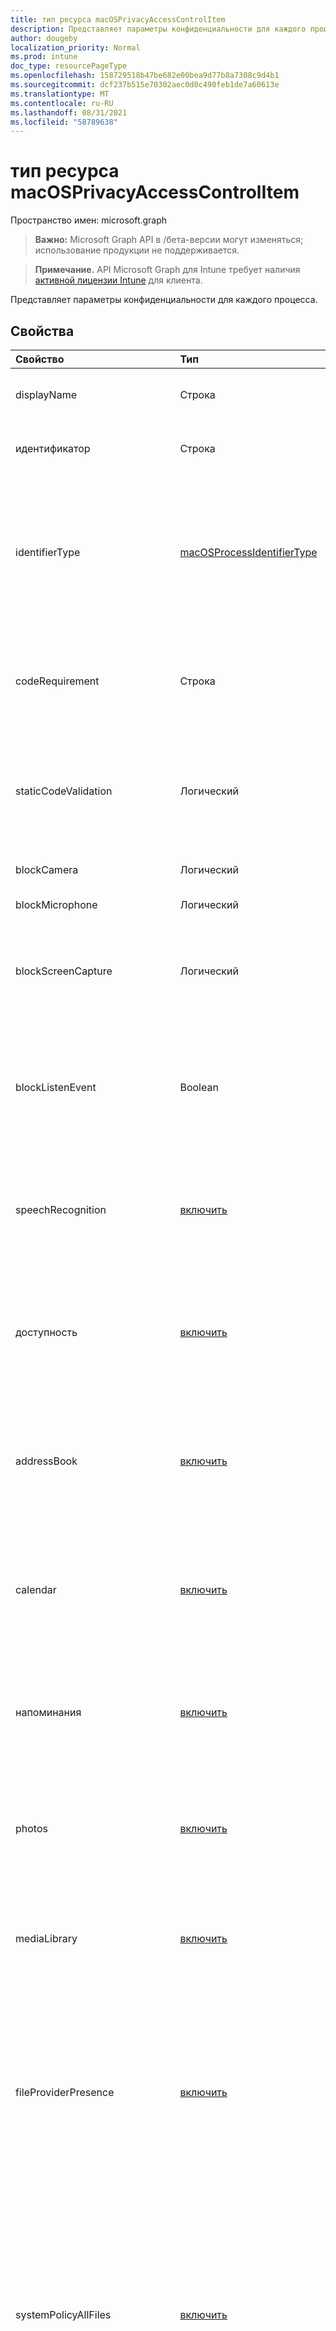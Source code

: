 ```yaml
---
title: тип ресурса macOSPrivacyAccessControlItem
description: Представляет параметры конфиденциальности для каждого процесса.
author: dougeby
localization_priority: Normal
ms.prod: intune
doc_type: resourcePageType
ms.openlocfilehash: 158729518b47be682e00bea9d77b8a7308c9d4b1
ms.sourcegitcommit: dcf237b515e70302aec0d0c490feb1de7a60613e
ms.translationtype: MT
ms.contentlocale: ru-RU
ms.lasthandoff: 08/31/2021
ms.locfileid: "58789638"
---
```

# <a name="macosprivacyaccesscontrolitem-resource-type"></a>тип ресурса macOSPrivacyAccessControlItem

Пространство имен: microsoft.graph

> **Важно:** Microsoft Graph API в /бета-версии могут изменяться; использование продукции не поддерживается.

> **Примечание.** API Microsoft Graph для Intune требует наличия [активной лицензии Intune](https://go.microsoft.com/fwlink/?linkid=839381) для клиента.

Представляет параметры конфиденциальности для каждого процесса.

## <a name="properties"></a>Свойства
|Свойство|Тип|Описание|
|:---|:---|:---|
|displayName|Строка|Отображение имени приложения, процесса или исполняемого.|
|идентификатор|Строка|ID пакета или путь приложения, процесса или исполняемого.|
|identifierType|[macOSProcessIdentifierType](../resources/intune-deviceconfig-macosprocessidentifiertype.md)|Для идентификации приложения используется идентификация пакета. Путь используется для определения процесса или выполнения. Возможные значения: `bundleID`, `path`.|
|codeRequirement|Строка|Введите требование кода, которое можно получить с командой "codeign -display-r-" в приложении Терминал. Включай все после '=>'.|
|staticCodeValidation|Логический|Статически проверяет требование кода. Используйте этот параметр, если процесс недействителен для динамической подписи кода.|
|blockCamera|Логический|Блокировка доступа к приложению камеры.|
|blockMicrophone|Логический|Блокировка доступа к микрофону.|
|blockScreenCapture|Логический|Блокировка приложения от захвата содержимого дисплея системы. Требуется macOS 10.15 или более поздней.|
|blockListenEvent|Boolean|Блокирование приложения или процесса прослушивания событий с устройств ввода, таких как мышь, клавиатура и трекпад. Требуется macOS 10.15 или более поздней.|
|speechRecognition|[включить](../resources/intune-shared-enablement.md)|Разрешить или заблокировать доступ к объекту распознавания речи системы. Возможные значения: `notConfigured`, `enabled`, `disabled`.|
|доступность|[включить](../resources/intune-shared-enablement.md)|Разрешить приложению или процессу управлять Mac с помощью подсистемы доступности. Возможные значения: `notConfigured`, `enabled`, `disabled`.|
|addressBook|[включить](../resources/intune-shared-enablement.md)|Разрешить или заблокировать доступ к контактной информации, управляемой контактами. Возможные значения: `notConfigured`, `enabled`, `disabled`.|
|calendar|[включить](../resources/intune-shared-enablement.md)|Разрешить или заблокировать доступ к сведениям о событиях, управляемых Calendar. Возможные значения: `notConfigured`, `enabled`, `disabled`.|
|напоминания|[включить](../resources/intune-shared-enablement.md)|Разрешить или заблокировать доступ к сведениям, управляемым reminders. Возможные значения: `notConfigured`, `enabled`, `disabled`.|
|photos|[включить](../resources/intune-shared-enablement.md)|Разрешить или заблокировать доступ к изображениям, управляемым Фото. Возможные значения: `notConfigured`, `enabled`, `disabled`.|
|mediaLibrary|[включить](../resources/intune-shared-enablement.md)|Разрешить или заблокировать доступ к музыке и медиатеке. Возможные значения: `notConfigured`, `enabled`, `disabled`.|
|fileProviderPresence|[включить](../resources/intune-shared-enablement.md)|Разрешить приложению или процессу доступ к файлам, управляемым расширением поставщика файлов другого приложения. Требуется macOS 10.15 или более поздней. . Возможные значения: `notConfigured`, `enabled`, `disabled`.|
|systemPolicyAllFiles|[включить](../resources/intune-shared-enablement.md)|Управление доступом ко всем защищенным файлам на устройстве. Файлы могут быть в таких местах, как электронная почта, сообщения, приложения и параметры администрирования. Применяйте этот параметр с осторожностью. Возможные значения: `notConfigured`, `enabled`, `disabled`.|
|systemPolicySystemAdminFiles|[включить](../resources/intune-shared-enablement.md)|Разрешить приложению или процессу доступ к файлам, используемым при администрировании системы. Возможные значения: `notConfigured`, `enabled`, `disabled`.|
|systemPolicyDesktopFolder|[включить](../resources/intune-shared-enablement.md)|Разрешить или заблокировать доступ к папке Desktop. Возможные значения: `notConfigured`, `enabled`, `disabled`.|
|systemPolicyDocumentsFolder|[включить](../resources/intune-shared-enablement.md)|Разрешить или заблокировать доступ к папке Documents. Возможные значения: `notConfigured`, `enabled`, `disabled`.|
|systemPolicyDownloadsFolder|[включить](../resources/intune-shared-enablement.md)|Разрешить или заблокировать доступ к папке Downloads. Возможные значения: `notConfigured`, `enabled`, `disabled`.|
|systemPolicyNetworkVolumes|[включить](../resources/intune-shared-enablement.md)|Разрешить или заблокировать доступ к сетевым томам. Требуется macOS 10.15 или более поздней. Возможные значения: `notConfigured`, `enabled`, `disabled`.|
|systemPolicyRemovableVolumes|[включить](../resources/intune-shared-enablement.md)|Управление доступом к съемным томам на устройстве, например к внешнему жесткому диску. Требуется macOS 10.15 или более поздней. Возможные значения: `notConfigured`, `enabled`, `disabled`.|
|postEvent|[включить](../resources/intune-shared-enablement.md)|Управление доступом к API CoreGraphics, которые используются для отправки CGEvents в поток событий системы. Возможные значения: `notConfigured`, `enabled`, `disabled`.|
|appleEventsAllowedReceivers|[коллекция macOSAppleEventReceiver](../resources/intune-deviceconfig-macosappleeventreceiver.md)|Разрешить или запретить приложению или процессу отправлять ограниченное событие Apple в другое приложение или процесс. Необходимо знать идентификатор, тип идентификатора и требования к коду для получения приложения или процесса. Эта коллекция может содержать не более 500 элементов.|

## <a name="relationships"></a>Связи
Нет

## <a name="json-representation"></a>Представление JSON
Ниже представлено описание ресурса в формате JSON.
<!-- {
  "blockType": "resource",
  "@odata.type": "microsoft.graph.macOSPrivacyAccessControlItem"
}
-->
``` json
{
  "@odata.type": "#microsoft.graph.macOSPrivacyAccessControlItem",
  "displayName": "String",
  "identifier": "String",
  "identifierType": "String",
  "codeRequirement": "String",
  "staticCodeValidation": true,
  "blockCamera": true,
  "blockMicrophone": true,
  "blockScreenCapture": true,
  "blockListenEvent": true,
  "speechRecognition": "String",
  "accessibility": "String",
  "addressBook": "String",
  "calendar": "String",
  "reminders": "String",
  "photos": "String",
  "mediaLibrary": "String",
  "fileProviderPresence": "String",
  "systemPolicyAllFiles": "String",
  "systemPolicySystemAdminFiles": "String",
  "systemPolicyDesktopFolder": "String",
  "systemPolicyDocumentsFolder": "String",
  "systemPolicyDownloadsFolder": "String",
  "systemPolicyNetworkVolumes": "String",
  "systemPolicyRemovableVolumes": "String",
  "postEvent": "String",
  "appleEventsAllowedReceivers": [
    {
      "@odata.type": "microsoft.graph.macOSAppleEventReceiver",
      "codeRequirement": "String",
      "identifier": "String",
      "identifierType": "String",
      "allowed": true
    }
  ]
}
```



